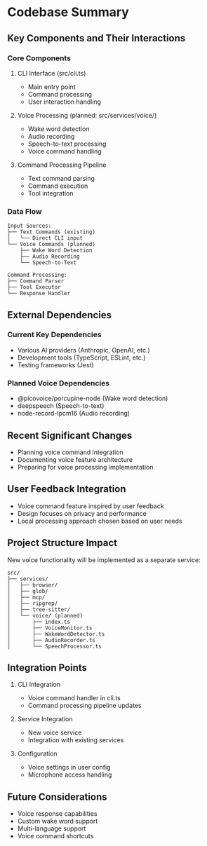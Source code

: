 # Codebase Summary

## Key Components and Their Interactions

### Core Components
1. CLI Interface (src/cli.ts)
   - Main entry point
   - Command processing
   - User interaction handling

2. Voice Processing (planned: src/services/voice/)
   - Wake word detection
   - Audio recording
   - Speech-to-text processing
   - Voice command handling

3. Command Processing Pipeline
   - Text command parsing
   - Command execution
   - Tool integration

### Data Flow
```
Input Sources:
├── Text Commands (existing)
│   └── Direct CLI input
└── Voice Commands (planned)
    ├── Wake Word Detection
    ├── Audio Recording
    └── Speech-to-Text

Command Processing:
├── Command Parser
├── Tool Executor
└── Response Handler
```

## External Dependencies

### Current Key Dependencies
- Various AI providers (Anthropic, OpenAI, etc.)
- Development tools (TypeScript, ESLint, etc.)
- Testing frameworks (Jest)

### Planned Voice Dependencies
- @picovoice/porcupine-node (Wake word detection)
- deepspeech (Speech-to-text)
- node-record-lpcm16 (Audio recording)

## Recent Significant Changes
- Planning voice command integration
- Documenting voice feature architecture
- Preparing for voice processing implementation

## User Feedback Integration
- Voice command feature inspired by user feedback
- Design focuses on privacy and performance
- Local processing approach chosen based on user needs

## Project Structure Impact
New voice functionality will be implemented as a separate service:
```
src/
├── services/
│   ├── browser/
│   ├── glob/
│   ├── mcp/
│   ├── ripgrep/
│   ├── tree-sitter/
│   └── voice/ (planned)
│       ├── index.ts
│       ├── VoiceMonitor.ts
│       ├── WakeWordDetector.ts
│       ├── AudioRecorder.ts
│       └── SpeechProcessor.ts
```

## Integration Points
1. CLI Integration
   - Voice command handler in cli.ts
   - Command processing pipeline updates

2. Service Integration
   - New voice service
   - Integration with existing services

3. Configuration
   - Voice settings in user config
   - Microphone access handling

## Future Considerations
- Voice response capabilities
- Custom wake word support
- Multi-language support
- Voice command shortcuts